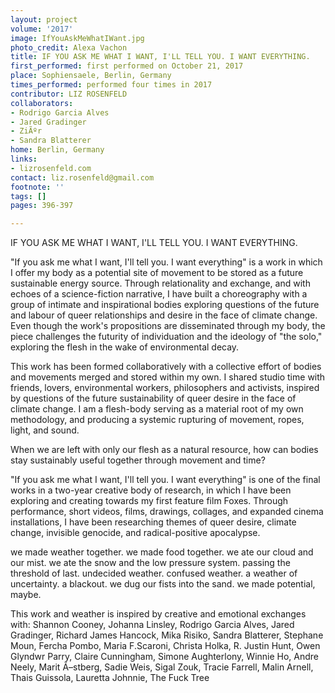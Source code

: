 ```yaml
---
layout: project
volume: '2017'
image: IfYouAskMeWhatIWant.jpg
photo_credit: Alexa Vachon
title: IF YOU ASK ME WHAT I WANT, I'LL TELL YOU. I WANT EVERYTHING.
first_performed: first performed on October 21, 2017
place: Sophiensaele, Berlin, Germany
times_performed: performed four times in 2017
contributor: LIZ ROSENFELD
collaborators:
- Rodrigo Garcia Alves
- Jared Gradinger
- ZiÃºr
- Sandra Blatterer
home: Berlin, Germany
links:
- lizrosenfeld.com
contact: liz.rosenfeld@gmail.com
footnote: ''
tags: []
pages: 396-397

---
```


IF YOU ASK ME WHAT I WANT, I'LL TELL YOU. I WANT EVERYTHING.

"If you ask me what I want, I'll tell you. I want everything" is a work in which I offer my body as a potential site of movement to be stored as a future sustainable energy source. Through relationality and exchange, and with echoes of a science-fiction narrative, I have built a choreography with a group of intimate and inspirational bodies exploring questions of the future and labour of queer relationships and desire in the face of climate change. Even though the work's propositions are disseminated through my body, the piece challenges the futurity of individuation and the ideology of "the solo," exploring the flesh in the wake of environmental decay.

This work has been formed collaboratively with a collective effort of bodies and movements merged and stored within my own. I shared studio time with friends, lovers, environmental workers, philosophers and activists, inspired by questions of the future sustainability of queer desire in the face of climate change. I am a flesh-body serving as a material root of my own methodology, and producing a systemic rupturing of movement, ropes, light, and sound.

When we are left with only our flesh as a natural resource, how can bodies stay sustainably useful together through movement and time?

"If you ask me what I want, I'll tell you. I want everything" is one of the final works in a two-year creative body of research, in which I have been exploring and creating towards my first feature film Foxes. Through performance, short videos, films, drawings, collages, and expanded cinema installations, I have been researching themes of queer desire, climate change, invisible genocide, and radical-positive apocalypse.

we made weather together. we made food together. we ate our cloud and our mist. we ate the snow and the low pressure system. passing the threshold of last. undecided weather. confused weather. a weather of uncertainty. a blackout. we dug our fists into the sand. we made potential, maybe.

This work and weather is inspired by creative and emotional exchanges with: Shannon Cooney, Johanna Linsley, Rodrigo Garcia Alves, Jared Gradinger, Richard James Hancock, Mika Risiko, Sandra Blatterer, Stephane Moun, Fercha Pombo, Maria F.Scaroni, Christa Holka, R. Justin Hunt, Owen Glyndwr Parry, Claire Cunningham, Simone Aughterlony, Winnie Ho, Andre Neely, Marit Ã–stberg, Sadie Weis, Sigal Zouk, Tracie Farrell, Malin Arnell, Thais Guissola, Lauretta Johnnie, The Fuck Tree
